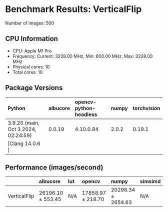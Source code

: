 # Benchmark Results: VerticalFlip

Number of images: 500

## CPU Information

- CPU: Apple M1 Pro
- Frequency: Current: 3228.00 MHz, Min: 600.00 MHz, Max: 3228.00 MHz
- Physical cores: 10
- Total cores: 10

## Package Versions

| Python                                | albucore   | opencv-python-headless   | numpy   | torchvision   |
|:--------------------------------------|:-----------|:-------------------------|:--------|:--------------|
| 3.9.20 (main, Oct  3 2024, 02:24:59)  | 0.0.19     | 4.10.0.84                | 2.0.2   | 0.19.1        |
| [Clang 14.0.6 ]                       |            |                          |         |               |

## Performance (images/second)

|              | albucore          | lut   | opencv            | numpy              | simsimd   |
|:-------------|:------------------|:------|:------------------|:-------------------|:----------|
| VerticalFlip | 26196.10 ± 553.45 | N/A   | 17858.97 ± 218.70 | 20298.34 ± 2654.63 | N/A       |

